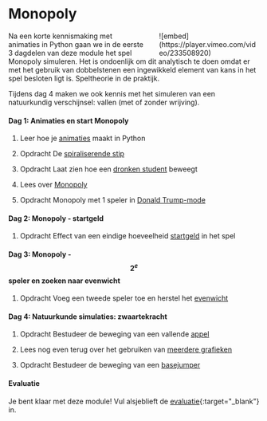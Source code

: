 # Monopoly

<div style="width: 40%; float:right; margin-left: 2em;">
![embed](https://player.vimeo.com/video/233508920)
</div>

Na een korte kennismaking met animaties in Python gaan we in de eerste 3 dagdelen van deze module het spel Monopoly simuleren. Het is ondoenlijk om dit analytisch te doen omdat er met het gebruik van dobbelstenen een ingewikkeld element van kans in het spel besloten ligt is. Speltheorie in de praktijk.

Tijdens dag 4 maken we ook kennis met het simuleren van een natuurkundig verschijnsel: vallen (met of zonder wrijving).

#### Dag 1: Animaties en start Monopoly

1. Leer hoe je [animaties](/technieken/animaties) maakt in Python

2. <span class="badge badge-primary">Opdracht</span> De [spiraliserende stip](/beweging/stip)

3. <span class="badge badge-primary">Opdracht</span> Laat zien hoe een [dronken student](/beweging/student) beweegt

4. Lees over [Monopoly](/monopoly/inleiding)

5. <span class="badge badge-primary">Opdracht</span> Monopoly met 1 speler in [Donald Trump-mode](/monopoly/vrij-rondlopen)


#### Dag 2: Monopoly - startgeld

1. <span class="badge badge-primary">Opdracht</span> Effect van een eindige hoeveelheid [startgeld](/monopoly/startgeld) in het spel


#### Dag 3: Monopoly - $$2^e$$ speler en zoeken naar evenwicht

1. <span class="badge badge-primary">Opdracht</span> Voeg een tweede speler toe en herstel het [evenwicht](/monopoly/twee-spelers)


#### Dag 4: Natuurkunde simulaties: zwaartekracht

1. <span class="badge badge-primary">Opdracht</span> Bestudeer de beweging van een vallende [appel](/beweging/appel)

2. Lees nog even terug over het gebruiken van [meerdere grafieken](/technieken/plot)

3. <span class="badge badge-primary">Opdracht</span> Bestudeer de beweging van een [basejumper](/beweging/basejump)

#### Evaluatie

Je bent klaar met deze module! Vul alsjeblieft de [evaluatie](https://goo.gl/forms/bMEPwmQeLxMZ13qE2){:target="_blank"} in.
